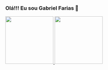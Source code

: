 ### Olá!!! Eu sou Gabriel Farias 👋

<!--
**GabrielFsan/GabrielFsan** is a ✨ _special_ ✨ repository because its `README.md` (this file) appears on your GitHub profile.

Here are some ideas to get you started:

- 🔭 I’m currently working on ...
- 🌱 I’m currently learning ...
- 👯 I’m looking to collaborate on ...
- 🤔 I’m looking for help with ...
- 💬 Ask me about ...
- 📫 How to reach me: ...
- 😄 Pronouns: ...
- ⚡ Fun fact: ...
-->

<a href="https://github.com/GabrielFsan/">
  <img height="150em" src="https://github-readme-stats.vercel.app/api?username=GabrielFsan&show_icons=true&theme=dracula&title_color=1DE0BC&include_all_commits=true&count_private=true"/>
    
  <img height="150em" src="https://github-readme-stats.vercel.app/api/top-langs/?username=GabrielFsan&layout=compact&langs_count=7&theme=dracula&title_color=1DE0BC"/>
</div>
